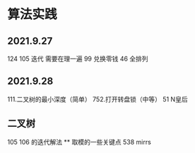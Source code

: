 # 算法实践

## 2021.9.27

124
105 迭代 需要在理一遍
99
兑换零钱
46 全排列

## 2021.9.28

111.二叉树的最小深度（简单）
752.打开转盘锁（中等）
51 N皇后

## 二叉树

105 106 的迭代解法
** 取模的一些关键点
538 mirrs
